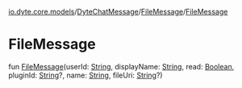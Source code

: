 [io.dyte.core.models](../../index.md)/[DyteChatMessage](../index.md)/[FileMessage](index.md)/[FileMessage](-file-message.md)

# FileMessage


fun [FileMessage](-file-message.md)(userId: [String](https://kotlinlang.org/api/latest/jvm/stdlib/kotlin/-string/index.html), displayName: [String](https://kotlinlang.org/api/latest/jvm/stdlib/kotlin/-string/index.html), read: [Boolean](https://kotlinlang.org/api/latest/jvm/stdlib/kotlin/-boolean/index.html), pluginId: [String](https://kotlinlang.org/api/latest/jvm/stdlib/kotlin/-string/index.html)?, name: [String](https://kotlinlang.org/api/latest/jvm/stdlib/kotlin/-string/index.html), fileUri: [String](https://kotlinlang.org/api/latest/jvm/stdlib/kotlin/-string/index.html)?)
